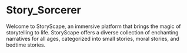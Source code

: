 # Story_Sorcerer
Welcome to StoryScape, an immersive platform that brings the magic of storytelling to life. StoryScape offers a diverse collection of enchanting narratives for all ages, categorized into small stories, moral stories, and bedtime stories.
